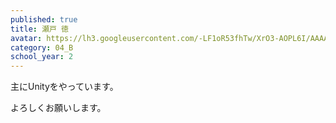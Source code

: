 ```yaml
---
published: true
title: 瀬戸 徳
avatar: https://lh3.googleusercontent.com/-LF1oR53fhTw/XrO3-AOPL6I/AAAAAAAAKYg/ht9MDEs7bUcfTg4rutMoCzxMMsL7PLKHQCLcBGAsYHQ/s400/%25E5%2590%258D%25E7%25A7%25B0%25E6%259C%25AA%25E8%25A8%25AD%25E5%25AE%259A.png
category: 04_B
school_year: 2
---
```

主にUnityをやっています。

よろしくお願いします。
